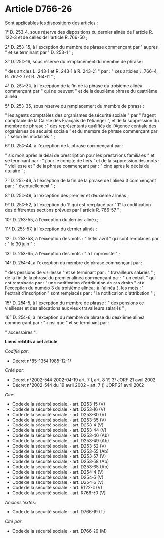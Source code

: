 # Article D766-26

Sont applicables les dispositions des articles : 

1° D. 253-4, sous réserve des dispositions du dernier alinéa de l'article R. 122-3 et de celles de l'article R. 766-50 ; 

2° D. 253-15, à l'exception du membre de phrase commençant par " auprès " et se terminant par " D. 253-1 " ; 

3° D. 253-16, sous réserve du remplacement du membre de phrase : 

" des articles L. 243-1 et R. 243-1 à R. 243-21 " par : " des articles L. 766-4, R. 762-20 et R. 764-11 " ; 

4° D. 253-30, à l'exception de la fin de la phrase du troisième alinéa commençant par " qui ne peuvent " et de la deuxième
phrase du quatrième alinéa ; 

5° D. 253-35, sous réserve du remplacement du membre de phrase : 

" les agents comptables des organismes de sécurité sociale " par " l'agent comptable de la Caisse des Français de l'étranger
", et de la suppression du membre de phrase : " des représentants qualifiés de l'Agence centrale des organismes de sécurité
sociale " et du membre de phrase commençant par : " selon les modalités " ; 

6° D. 253-44, à l'exception de la phrase commençant par : 

" six mois après le délai de prescription pour les prestations familiales " et se terminant par : " pour le compte de tiers "
et de la suppression des mots : " vieillesse et " de la phrase commençant par : " cinq après le décès du titulaire " ; 

7° D. 253-46, à l'exception de la fin de la phrase de l'alinéa 3 commençant par : " éventuellement " ; 

8° D. 253-49, à l'exception des premier et deuxième alinéas ; 

9° D. 253-52, à l'exception du 1° qui est remplacé par " 1° la codification des différentes sections prévues par l'article R.
766-57 " ; 

10° D. 253-55, à l'exception du dernier alinéa ; 

11° D. 253-57, à l'exception du dernier alinéa ; 

12° D. 253-58, à l'exception des mots : " le 1er avril " qui sont remplacés par : " le 30 juin " ; 

13° D. 253-65, à l'exception des mots : " à l'improviste " ; 

14° D. 254-4, à l'exception du membre de phrase commençant par : 

" des pensions de vieillesse " et se terminant par : " travailleurs salariés " ; de la fin de la phrase du premier alinéa
commençant par : " un extrait " qui est remplacée par : " une notification d'attribution de ses droits " et à l'exception du
numéro 3 du troisième alinéa ; à l'alinéa 2, les mots : " l'extrait d'inscription " sont remplacés par : " la notification
d'attribution " ; 

15° D. 254-5, à l'exception du membre de phrase : " des pensions de vieillesse et des allocations aux vieux travailleurs
salariés " ; 

16° D. 254-6, à l'exception du membre de phrase du deuxième alinéa commençant par : " ainsi que " et se terminant par : 

" accessoires ".

**Liens relatifs à cet article**

_Codifié par_:

  - Décret n°85-1354 1985-12-17

_Créé par_:

  - Décret n°2002-544 2002-04-19 art. 7 I, art. 8 1°, 3° JORF 21 avril 2002
  - Décret n°2002-544 du 19 avril 2002 - art. 7 () JORF 21 avril 2002

_Cite_:

  - Code de la sécurité sociale. - art. D253-15 (V)
  - Code de la sécurité sociale. - art. D253-16 (V)
  - Code de la sécurité sociale. - art. D253-30 (V)
  - Code de la sécurité sociale. - art. D253-35 (V)
  - Code de la sécurité sociale. - art. D253-4 (V)
  - Code de la sécurité sociale. - art. D253-44 (V)
  - Code de la sécurité sociale. - art. D253-46 (Ab)
  - Code de la sécurité sociale. - art. D253-49 (Ab)
  - Code de la sécurité sociale. - art. D253-52 (V)
  - Code de la sécurité sociale. - art. D253-55 (Ab)
  - Code de la sécurité sociale. - art. D253-57 (V)
  - Code de la sécurité sociale. - art. D253-58 (Ab)
  - Code de la sécurité sociale. - art. D253-65 (Ab)
  - Code de la sécurité sociale. - art. D254-4 (V)
  - Code de la sécurité sociale. - art. D254-5 (V)
  - Code de la sécurité sociale. - art. D254-6 (V)
  - Code de la sécurité sociale. - art. R122-3 (V)
  - Code de la sécurité sociale. - art. R766-50 (V)

_Anciens textes_:

  - Code de la sécurité sociale. - art. D766-19 (T)

_Cité par_:

  - Code de la sécurité sociale. - art. D766-29 (M)
